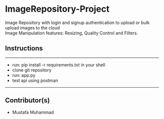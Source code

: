 # ImageRepository-Project
Image Repository with login and signup authentication to upload or bulk upload images to the cloud
<br>
Image Manipulation features: Resizing, Quality Control and Filters.
<br>
## Instructions
---
- run: pip install -r requirements.txt in your shell
- clone git repository
- run: app.py
- test api using postman
---

## Contributor(s)
- Mustafa Muhammad 
